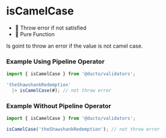 # isCamelCase

- 📣 Throw error if not satisfied
- 🦺 Pure Function

Is goint to throw an error if the value is not camel case.

### Example Using Pipeline Operator

```js
import { isCamelCase } from '@ducto/validators';

'theShawshankRedemption'
  |> isCamelCase(#); // not throw error
```

### Example Without Pipeline Operator

```js
import { isCamelCase } from '@ducto/validators';

isCamelCase('theShawshankRedemption'); // not throw error
```
